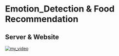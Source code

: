 # Emotion_Detection & Food Recommendation 
## Server & Website 

[![my_video](https://youtu.be/tApdfmeP-90/0.jpg)](https://youtu.be/tApdfmeP-90)